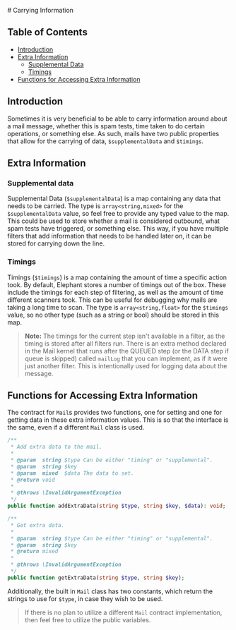 # Carrying Information

## Table of Contents

- [Introduction](#introduction)
- [Extra Information](#extra-information)
  - [Supplemental Data](#supplemental-data)
  - [Timings](#timings)
- [Functions for Accessing Extra Information](#functions-for-accessing-extra-information)

## Introduction

Sometimes it is very beneficial to be able to carry information around about a
mail message, whether this is spam tests, time taken to do certain operations,
or something else. As such, mails have two public properties that allow for the
carrying of data, `$supplementalData` and `$timings`.

## Extra Information

### Supplemental data

Supplemental Data (`$supplementalData`) is a map containing any data that needs
to be carried. The type is `array<string,mixed>` for the `$supplementalData`
value, so feel free to provide any typed value to the map. This could be used to
store whether a mail is considered outbound, what spam tests have triggered, or
something else. This way, if you have multiple filters that add information that
needs to be handled later on, it can be stored for carrying down the line.

### Timings

Timings (`$timings`) is a map containing the amount of time a specific action
took. By default, Elephant stores a number of timings out of the box. These
include the timings for each step of filtering, as well as the amount of time
different scanners took. This can be useful for debugging why mails are taking a
long time to scan. The type is `array<string,float>` for the `$timings` value,
so no other type (such as a string or bool) should be stored in this map.

> **Note:** The timings for the current step isn't available in a filter, as
> the timing is stored after all filters run. There is an extra method declared
> in the Mail kernel that runs after the QUEUED step (or the DATA step if queue
> is skipped) called `mailLog` that you can implement, as if it were just
> another filter. This is intentionally used for logging data about the message.

## Functions for Accessing Extra Information

The contract for `Mail`s provides two functions, one for setting and one for
getting data in these extra information values. This is so that the interface
is the same, even if a different `Mail` class is used.

```php
/**
 * Add extra data to the mail.
 *
 * @param  string $type Can be either "timing" or "supplemental".
 * @param  string $key
 * @param  mixed  $data The data to set.
 * @return void
 *
 * @throws \InvalidArgumentException
 */
public function addExtraData(string $type, string $key, $data): void;

/**
 * Get extra data.
 *
 * @param  string $type Can be either "timing" or "supplemental".
 * @param  string $key
 * @return mixed
 *
 * @throws \InvalidArgumentException
 */
public function getExtraData(string $type, string $key);
```

Additionally, the built in `Mail` class has two constants, which return the
strings to use for `$type`, in case they wish to be used.

> If there is no plan to utilize a different `Mail` contract implementation,
> then feel free to utilize the public variables.
